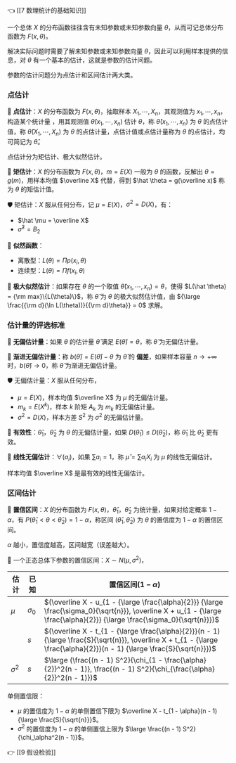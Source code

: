👈 [[7 数理统计的基础知识]]

一个总体 $X$ 的分布函数往往含有未知参数或未知参数向量 $\theta$，从而可记总体分布函数为 $F(x, \theta)$。

解决实际问题时需要了解未知参数或未知参数向量 $\theta$，因此可以利用样本提供的信息，对 $\theta$ 有一个基本的估计，这就是参数的估计问题。

参数的估计问题分为点估计和区间估计两大类。

### 点估计

💎 **点估计**：$X$ 的分布函数为 $F(x, \theta)$，抽取样本 $X_1, \cdots, X_n$，其观测值为 $x_1, \cdots, x_n$，构造某个统计量 ，用其观测值 $\hat{\theta}(x_1, \cdots, x_n)$ 估计 $\theta$，称 $\hat{\theta}(x_1, \cdots, x_n)$ 为 $\theta$ 的点估计值，称 $\hat{\theta}(X_1, \cdots, X_n)$ 为 $\theta$ 的点估计量，点估计值或点估计量称为 $\theta$ 的点估计，均可简记为 $\hat{\theta}$。

点估计分为矩估计、极大似然估计。

💎 **矩估计**：$X$ 的分布函数为 $F(x, \theta)$，$m = E(X)$ 一般为 $\theta$ 的函数，反解出 $\theta = g(m)$，用样本均值 $\overline X$ 代替，得到 $\hat \theta = g(\overline x)$ 称为 $\theta$ 的矩估计值。

🛡 矩估计：$X$ 服从任何分布，记 $\mu = E(X)$，$\sigma^2 = D(X)$，有：

- $\hat \mu = \overline X$
- $\hat \sigma^2 = B_2$

💎 **似然函数**：

- 离散型：$L(\theta) = \Pi p(x_i, \theta)$
- 连续型：$L(\theta) = \Pi f(x_i, \theta)$

💎 **极大似然估计**：如果存在 $\theta$ 的一个取值 $\hat \theta(x_1, \cdots, x_n) = \theta$，使得 $L(\hat \theta) = {\rm max}\{L(\theta)\}$，称 $\hat \theta$ 为 $\theta$ 的极大似然估计值，由 ${\large \frac{{\rm d}(\ln L(\theta))}{{\rm d}\theta}} = 0$ 求解。

### 估计量的评选标准

💎 **无偏估计量**：如果 $\theta$ 的估计量 $\hat \theta$ 满足 $E(\hat \theta) = \theta$，称 $\hat \theta$ 为无偏估计量。

💎 **渐进无偏估计量**：称 $b(\hat \theta) = E(\hat \theta) - \theta$ 为 $\hat \theta$ 的 **偏差**，如果样本容量 $n \to +\infty$ 时，$b(\hat \theta) \to 0$，称 $\hat \theta$ 为渐进无偏估计量。

🛡 无偏估计量：$X$ 服从任何分布，

- $\mu = E(X)$，样本均值 $\overline X$ 为 $\mu$ 的无偏估计量。
- $m_k = E(X^k)$，样本 $k$ 阶矩 $A_k$ 为 $m_k$ 的无偏估计量。
- $\sigma^2 = D(X)$，样本方差 $S^2$ 为 $\sigma^2$ 的无偏估计量。

💎 **有效性**：$\hat \theta_1$，$\hat \theta_2$ 为 $\theta$ 的无偏估计量，如果 $D(\hat \theta_1) \leqslant D(\hat \theta_2)$，称 $\hat \theta_1$ 比 $\hat \theta_2$ 更有效。

💎 **线性无偏估计**：$\forall (a_i)$，如果 $\sum a_i = 1$，称 $\hat \mu = \sum a_i X_i$ 为 $\mu$ 的线性无偏估计。

样本均值 $\overline X$ 是最有效的线性无偏估计。

### 区间估计

💎 **置信区间**：$X$ 的分布函数为 $F(x, \theta)$，$\hat \theta_1$，$\hat \theta_2$ 为统计量，如果对给定概率 $1 - \alpha$，有 $P(\hat \theta_1 < \theta < \hat \theta_2) = 1 - \alpha$，称区间 $(\hat \theta_1, \hat \theta_2)$ 为 $\theta$ 的置信度为 $1 - \alpha$ 的置信区间。

$\alpha$ 越小，置信度越高，区间越宽（误差越大）。

📍 一个正态总体下参数的置信区间：$X \sim N(\mu, \sigma^2)$，

| 估计 | 已知 | 置信区间($1 - \alpha$) |
| ---- | ---- | ---- |
| $\mu$ | $\sigma_0$ | $(\overline X - u_{1 - {\large \frac{\alpha}{2}}} {\large \frac{\sigma_0}{\sqrt{n}}}, \overline X + u_{1 - {\large \frac{\alpha}{2}}} {\large \frac{\sigma_0}{\sqrt{n}}})$ |
|  | $s$ | $(\overline X - t_{1 - {\large \frac{\alpha}{2}}}(n - 1) {\large \frac{S}{\sqrt{n}}}, \overline X + t_{1 - {\large \frac{\alpha}{2}}}(n - 1) {\large \frac{S}{\sqrt{n}}})$ |
| $\sigma^2$ | $s$ | $\large (\frac{(n - 1) S^2}{\chi_{1 - \frac{\alpha}{2}}^2(n - 1)}, \frac{(n - 1) S^2}{\chi_{\frac{\alpha}{2}}^2(n - 1)})$ |

单侧置信限：

- $\mu$ 的置信度为 $1 - \alpha$ 的单侧置信下限为 $\overline X - t_{1 - \alpha}(n - 1) {\large \frac{S}{\sqrt{n}}}$。
- $\sigma^2$ 的置信度为 $1 - \alpha$ 的单侧置信上限为 $\large \frac{(n - 1) S^2}{\chi_\alpha^2(n - 1)}$。

👉 [[9 假设检验]]